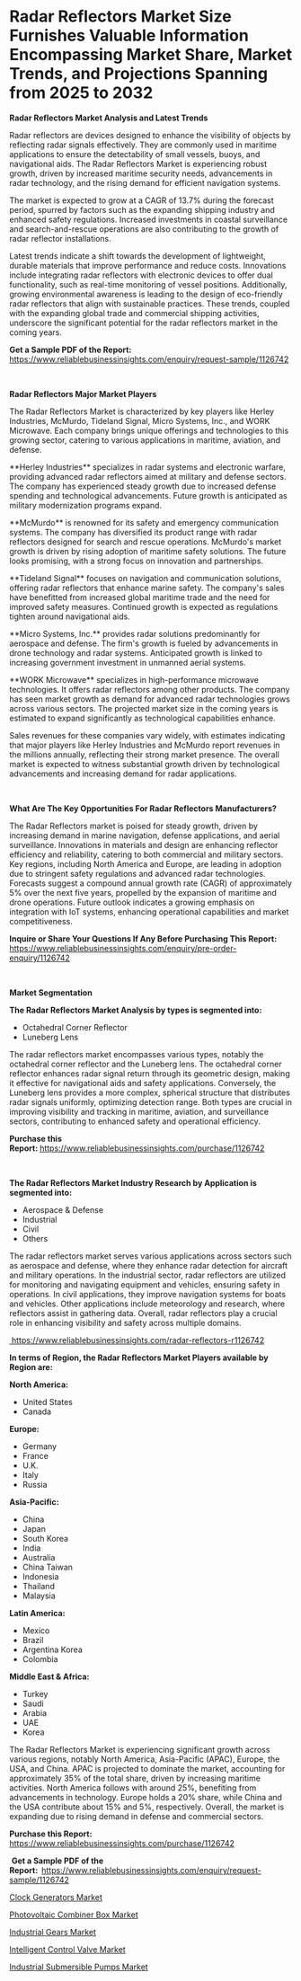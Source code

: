 <p><h1>Radar Reflectors Market Size Furnishes Valuable Information Encompassing Market Share, Market Trends, and Projections Spanning from 2025 to 2032</h1></p><p><strong>Radar Reflectors Market Analysis and Latest Trends</strong></p>
<p><p>Radar reflectors are devices designed to enhance the visibility of objects by reflecting radar signals effectively. They are commonly used in maritime applications to ensure the detectability of small vessels, buoys, and navigational aids. The Radar Reflectors Market is experiencing robust growth, driven by increased maritime security needs, advancements in radar technology, and the rising demand for efficient navigation systems.</p><p>The market is expected to grow at a CAGR of 13.7% during the forecast period, spurred by factors such as the expanding shipping industry and enhanced safety regulations. Increased investments in coastal surveillance and search-and-rescue operations are also contributing to the growth of radar reflector installations.</p><p>Latest trends indicate a shift towards the development of lightweight, durable materials that improve performance and reduce costs. Innovations include integrating radar reflectors with electronic devices to offer dual functionality, such as real-time monitoring of vessel positions. Additionally, growing environmental awareness is leading to the design of eco-friendly radar reflectors that align with sustainable practices. These trends, coupled with the expanding global trade and commercial shipping activities, underscore the significant potential for the radar reflectors market in the coming years.</p></p>
<p><strong>Get a Sample PDF of the Report:&nbsp;</strong> <a href="https://www.reliablebusinessinsights.com/enquiry/request-sample/1126742?utm_campaign=60&utm_medium=2&utm_source=Github&utm_content=ia&utm_term=18022025&utm_id=radar-reflectors">https://www.reliablebusinessinsights.com/enquiry/request-sample/1126742</a></p>
<p>&nbsp;</p>
<p><strong>Radar Reflectors Major Market Players</strong></p>
<p><p>The Radar Reflectors Market is characterized by key players like Herley Industries, McMurdo, Tideland Signal, Micro Systems, Inc., and WORK Microwave. Each company brings unique offerings and technologies to this growing sector, catering to various applications in maritime, aviation, and defense.</p><p>**Herley Industries** specializes in radar systems and electronic warfare, providing advanced radar reflectors aimed at military and defense sectors. The company has experienced steady growth due to increased defense spending and technological advancements. Future growth is anticipated as military modernization programs expand.</p><p>**McMurdo** is renowned for its safety and emergency communication systems. The company has diversified its product range with radar reflectors designed for search and rescue operations. McMurdo's market growth is driven by rising adoption of maritime safety solutions. The future looks promising, with a strong focus on innovation and partnerships.</p><p>**Tideland Signal** focuses on navigation and communication solutions, offering radar reflectors that enhance marine safety. The company's sales have benefitted from increased global maritime trade and the need for improved safety measures. Continued growth is expected as regulations tighten around navigational aids.</p><p>**Micro Systems, Inc.** provides radar solutions predominantly for aerospace and defense. The firm's growth is fueled by advancements in drone technology and radar systems. Anticipated growth is linked to increasing government investment in unmanned aerial systems.</p><p>**WORK Microwave** specializes in high-performance microwave technologies. It offers radar reflectors among other products. The company has seen market growth as demand for advanced radar technologies grows across various sectors. The projected market size in the coming years is estimated to expand significantly as technological capabilities enhance.</p><p>Sales revenues for these companies vary widely, with estimates indicating that major players like Herley Industries and McMurdo report revenues in the millions annually, reflecting their strong market presence. The overall market is expected to witness substantial growth driven by technological advancements and increasing demand for radar applications.</p></p>
<p>&nbsp;</p>
<p><strong>What Are The Key Opportunities For Radar Reflectors Manufacturers?</strong></p>
<p><p>The Radar Reflectors market is poised for steady growth, driven by increasing demand in marine navigation, defense applications, and aerial surveillance. Innovations in materials and design are enhancing reflector efficiency and reliability, catering to both commercial and military sectors. Key regions, including North America and Europe, are leading in adoption due to stringent safety regulations and advanced radar technologies. Forecasts suggest a compound annual growth rate (CAGR) of approximately 5% over the next five years, propelled by the expansion of maritime and drone operations. Future outlook indicates a growing emphasis on integration with IoT systems, enhancing operational capabilities and market competitiveness.</p></p>
<p><strong>Inquire or Share Your Questions If Any Before Purchasing This Report:</strong> <a href="https://www.reliablebusinessinsights.com/enquiry/pre-order-enquiry/1126742?utm_campaign=60&utm_medium=2&utm_source=Github&utm_content=ia&utm_term=18022025&utm_id=radar-reflectors">https://www.reliablebusinessinsights.com/enquiry/pre-order-enquiry/1126742</a></p>
<p>&nbsp;</p>
<p><strong>Market Segmentation</strong></p>
<p><strong>The Radar Reflectors Market Analysis by types is segmented into:</strong></p>
<p><ul><li>Octahedral Corner Reflector</li><li>Luneberg Lens</li></ul></p>
<p><p>The radar reflectors market encompasses various types, notably the octahedral corner reflector and the Luneberg lens. The octahedral corner reflector enhances radar signal return through its geometric design, making it effective for navigational aids and safety applications. Conversely, the Luneberg lens provides a more complex, spherical structure that distributes radar signals uniformly, optimizing detection range. Both types are crucial in improving visibility and tracking in maritime, aviation, and surveillance sectors, contributing to enhanced safety and operational efficiency.</p></p>
<p><strong>Purchase this Report:&nbsp;</strong><a href="https://www.reliablebusinessinsights.com/purchase/1126742?utm_campaign=60&utm_medium=2&utm_source=Github&utm_content=ia&utm_term=18022025&utm_id=radar-reflectors">https://www.reliablebusinessinsights.com/purchase/1126742</a></p>
<p>&nbsp;</p>
<p><strong>The Radar Reflectors Market Industry Research by Application is segmented into:</strong></p>
<p><ul><li>Aerospace & Defense</li><li>Industrial</li><li>Civil</li><li>Others</li></ul></p>
<p><p>The radar reflectors market serves various applications across sectors such as aerospace and defense, where they enhance radar detection for aircraft and military operations. In the industrial sector, radar reflectors are utilized for monitoring and navigating equipment and vehicles, ensuring safety in operations. In civil applications, they improve navigation systems for boats and vehicles. Other applications include meteorology and research, where reflectors assist in gathering data. Overall, radar reflectors play a crucial role in enhancing visibility and safety across multiple domains.</p></p>
<p><a href="https://www.reliablebusinessinsights.com/radar-reflectors-r1126742?utm_campaign=60&utm_medium=2&utm_source=Github&utm_content=ia&utm_term=18022025&utm_id=radar-reflectors">&nbsp;https://www.reliablebusinessinsights.com/radar-reflectors-r1126742</a></p>
<p><strong>In terms of Region, the Radar Reflectors Market Players available by Region are:</strong></p>
<p>
    <p> <strong> North America: </strong>
        <ul>
            <li>United States</li>
            <li>Canada</li>
        </ul>
        </p> 
    <p> <strong> Europe: </strong>
        <ul>
            <li>Germany</li>
            <li>France</li>
            <li>U.K.</li>
            <li>Italy</li>
            <li>Russia</li>
        </ul>
        </p> 
    <p> <strong> Asia-Pacific: </strong>
        <ul>
            <li>China</li>
            <li>Japan</li>
            <li>South Korea</li>
            <li>India</li>
            <li>Australia</li>
            <li>China Taiwan</li>
            <li>Indonesia</li>
            <li>Thailand</li>
            <li>Malaysia</li>
        </ul>
        </p> 
    <p> <strong> Latin America: </strong>
        <ul>
            <li>Mexico</li>
            <li>Brazil</li>
            <li>Argentina Korea</li>
            <li>Colombia</li>
        </ul>
        </p> 
    <p> <strong> Middle East & Africa: </strong>
        <ul>
            <li>Turkey</li>
            <li>Saudi</li>
            <li>Arabia</li>
            <li>UAE</li>
            <li>Korea</li>
        </ul>
    </p>
    </p>
<p><p>The Radar Reflectors Market is experiencing significant growth across various regions, notably North America, Asia-Pacific (APAC), Europe, the USA, and China. APAC is projected to dominate the market, accounting for approximately 35% of the total share, driven by increasing maritime activities. North America follows with around 25%, benefiting from advancements in technology. Europe holds a 20% share, while China and the USA contribute about 15% and 5%, respectively. Overall, the market is expanding due to rising demand in defense and commercial sectors.</p></p>
<p><strong>Purchase this Report: </strong><a href="https://www.reliablebusinessinsights.com/purchase/1126742?utm_campaign=60&utm_medium=2&utm_source=Github&utm_content=ia&utm_term=18022025&utm_id=radar-reflectors">https://www.reliablebusinessinsights.com/purchase/1126742</a></p>
<p>&nbsp;<strong>Get a Sample PDF of the Report:&nbsp;&nbsp;</strong><a href="https://www.reliablebusinessinsights.com/enquiry/request-sample/1126742?utm_campaign=60&utm_medium=2&utm_source=Github&utm_content=ia&utm_term=18022025&utm_id=radar-reflectors">https://www.reliablebusinessinsights.com/enquiry/request-sample/1126742</a></p>
<p><strong></strong></p>
<p><p><a href="https://github.com/iceknahomi/Market-Research-Report-List-1/blob/main/clock-generators-market.md?utm_campaign=60&utm_medium=2&utm_source=Github&utm_content=ia&utm_term=18022025&utm_id=radar-reflectors">Clock Generators Market</a></p><p><a href="https://github.com/awalinfucci/Market-Research-Report-List-1/blob/main/photovoltaic-combiner-box-market.md?utm_campaign=60&utm_medium=2&utm_source=Github&utm_content=ia&utm_term=18022025&utm_id=radar-reflectors">Photovoltaic Combiner Box Market</a></p><p><a href="https://github.com/rebheelder/Market-Research-Report-List-1/blob/main/industrial-gears-market.md?utm_campaign=60&utm_medium=2&utm_source=Github&utm_content=ia&utm_term=18022025&utm_id=radar-reflectors">Industrial Gears Market</a></p><p><a href="https://github.com/bezdanteniz/Market-Research-Report-List-1/blob/main/intelligent-control-valve-market.md?utm_campaign=60&utm_medium=2&utm_source=Github&utm_content=ia&utm_term=18022025&utm_id=radar-reflectors">Intelligent Control Valve Market</a></p><p><a href="https://github.com/tjoensfibich/Market-Research-Report-List-1/blob/main/industrial-submersible-pumps-market.md?utm_campaign=60&utm_medium=2&utm_source=Github&utm_content=ia&utm_term=18022025&utm_id=radar-reflectors">Industrial Submersible Pumps Market</a></p></p>